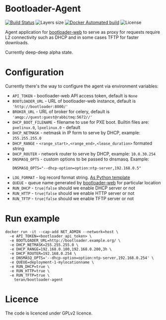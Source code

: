 # Bootloader-Agent

[![Build Status](https://travis-ci.org/teran/bootloader-agent.svg?branch=master)](https://travis-ci.org/teran/bootloader-agent)
![Layers size](https://images.microbadger.com/badges/image/teran/bootloader-agent.svg)
[![Docker Automated build](https://img.shields.io/docker/automated/teran/bootloader-agent.svg)](https://hub.docker.com/r/teran/bootloader-agent/)
![License](https://img.shields.io/github/license/teran/bootloader-agent.svg)

Agent application for [bootloader-web](https://github.com/teran/bootloader-web)
to serve as proxy for requests require L2 connectivity such as DHCP and in some
cases TFTP for faster downloads.

Currently deep-deep alpha state.

Configuration
=============

Currently there's the way to configure the agent via environment variables:

 * `API_TOKEN` - bootloader-web API access token, default is `None`
 * `BOOTLOADER_URL` - URL of bootloader-web instance, default is `'http://bootloader:8000/'`
 * `BROKER_URL` - URL of broker for celery, default is `'amqp://guest:guest@rabbitmq:5672//'`
 * `DHCP_BOOT_FILENAME` - filename to use for PXE boot. Builtin files are: `pxelinux.0`, `lpxelinux.0` - default
 * `DHCP_NETMASK` - netmask in IP form to serve by DHCP, example: `255.255.255.0`
 * `DHCP_RANGE` - `<range_start>,<range_end>,<lease_duration>` formated string
 * `DHCP_ROUTER` - network router to serve by DHCP, example: `10.0.30.254`
 * `DNSMASQ_OPTS` - custom options to be passed to dnsmasq.
    Example:
    ```
    DNSMASQ_OPTS="--dhcp-option=option:ntp-server,192.168.0.5"
    ```
 * `LOG_FORMAT` - log record format string. [As Python template](https://docs.python.org/dev/library/logging.html#logrecord-attributes)
 * `QUEUE` - queue name generated by [bootloader-web](https://github.com/teran/bootloader-web) for particular location
 * `RUN_DHCP` - `true|false` should we enable DHCP server or not
 * `RUN_HTTP` - `true|false` should we enable HTTP server or not
 * `RUN_TFTP` - `true|false` should we enable TFTP server or not

Run example
===========

```
docker run -it --cap-add NET_ADMIN --network=host \
  -e API_TOKEN=<bootloader_api_token> \
  -e BOOTLOADER_URL=http://bootloader.example.org/ \
  -e DHCP_NETMASK=255.255.255.0 \
  -e DHCP_RANGE=192.168.0.100,192.168.0.200,3h \
  -e DHCP_ROUTER=192.168.0.254 \
  -e DNSMASQ_OPTS='--dhcp-option=option:ntp-server,192.168.0.254' \
  -e QUEUE=deployment-1-mylocationname \
  -e RUN_DHCP=true \
  -e RUN_HTTP=true \
  -e RUN_TFTP=true \
    teran/bootloader-agent
```

Licence
=======

The code is licenced under GPLv2 licence.
